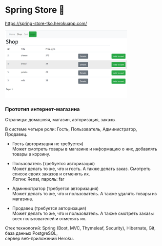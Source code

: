# Spring Store 🍃
https://spring-store-tko.herokuapp.com/
<!--![](images/Screen2.png)-->

<img src="images/Screen2.png" width="400">

### Прототип интернет-магазина

Страницы: домашняя, магазин, авторизация, заказы.

В системе четыре роли: Гость, Пользователь, Администратор, Продавец.

- Гость (авторизация не требуется)\
Может смотреть товары в магазине и информацию о них, добавлять товары в корзину.

- Пользователь (требуется авторизация)\
Может делать то же, что и гость. А также делать заказ. Смотреть список своих заказов и отменять их.\
Логин: Renat, пароль: far 

- Администратор (требуется авторизация)\
Может делать то же, что и пользователь. А также удалять товары из магазина.

- Продавец (требуется авторизация)\
Может делать то же, что и пользователь. А также смотреть заказы всех пользователей и отменять их. 

Стек технологий: Spring (Boot, MVC, Thymeleaf, Security), Hibernate, Git, база данных PostgreSQL,\
сервер веб-приложений Heroku.  